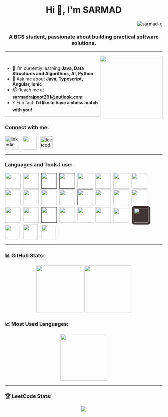 <h1 align="center">Hi 👋, I'm SARMAD</h1> <p align="right">
  <img src="https://komarev.com/ghpvc/?username=sarmad-rj&label=Profile%20views&color=0e75b6&style=flat" alt="sarmad-rj" />
</p>
<h3 align="center">A BCS student, passionate about building practical software solutions.</h3>

---
<img align="right" src="https://raw.githubusercontent.com/MicaelliMedeiros/micaellimedeiros/master/image/computer-illustration.png" height="200"/>
&nbsp;

- 🌱 I’m currently learning **Java, Data Structures and Algorithms, AI, Python**
- 💬 Ask me about **Java, Typescript, Angular, Ionic**
- 📫 Reach me at **sarmadrajpoot291@outlook.com**
- ⚡ Fun fact: **I’d like to have a chess match with you!**

---

<h3 align="left">Connect with me:</h3>
<p align="left">
  <a href="https://www.linkedin.com/in/sarmad-rj-1505and12/" target="_blank"><img align="center" src="https://skillicons.dev/icons?i=linkedin" alt="linkedin" height="45" width="45" /></a>&nbsp;&nbsp;
  <a href="https://www.hackerrank.com/profile/sarmadrajpoot291" target="_blank"><img align="center" src="https://cdn.worldvectorlogo.com/logos/hackerrank-4.svg" height="44" width="44" /></a>&nbsp;&nbsp;
  <a href="https://leetcode.com/sarmad-rj" target="_blank"><img align="center" src="https://raw.githubusercontent.com/rahuldkjain/github-profile-readme-generator/master/src/images/icons/Social/leet-code.svg" alt="leetcode" height="40" width="40" /></a>
</p>

---

<h3 align="left">Languages and Tools I use:</h3>
<p align="left">
  <!-- All skillicons.dev icons -->
  <a href="https://www.java.com/" target="_blank"><img src="https://skillicons.dev/icons?i=java" width="50" height="50"/></a>&nbsp;
  <a href="https://www.python.org/" target="_blank"><img src="https://skillicons.dev/icons?i=python" width="50" height="50"/></a>&nbsp;
  <a href="" target="_blank"><img src="https://skillicons.dev/icons?i=typescript" width="50" height="50"/></a>&nbsp;
  <a href="" target="_blank"><img src="https://skillicons.dev/icons?i=cpp" width="50" height="50"/></a>&nbsp;
  <a href="https://developer.mozilla.org/docs/Web/HTML" target="_blank"><img src="https://skillicons.dev/icons?i=html" width="50" height="50"/></a>&nbsp;
  <a href="https://developer.mozilla.org/docs/Web/CSS" target="_blank"><img src="https://skillicons.dev/icons?i=css" width="50" height="50"/></a>&nbsp;
  <a href="https://getbootstrap.com" target="_blank"><img src="https://skillicons.dev/icons?i=bootstrap" width="50" height="50"/></a>&nbsp;
  <a href="https://tailwindcss.com/" target="_blank"><img src="https://skillicons.dev/icons?i=tailwind" width="50" height="50"/></a>&nbsp;
  <a href="https://git-scm.com/" target="_blank"><img src="https://skillicons.dev/icons?i=git" width="50" height="50"/></a>&nbsp;
  <a href="https://github.com/Sarmad-Rj" target="_blank"><img src="https://skillicons.dev/icons?i=github" width="50" height="50"/></a>&nbsp;
  <a href="https://angular.io/" target="_blank"><img src="https://skillicons.dev/icons?i=angular" width="50" height="50"/></a>&nbsp;
  <a href="https://nodejs.org/" target="_blank"><img src="https://skillicons.dev/icons?i=nodejs" width="50" height="50"/></a>&nbsp;
  <a href="" target="_blank"><img src="https://skillicons.dev/icons?i=npm" width="50" height="50"/></a>&nbsp;
  <a href="https://firebase.google.com/" target="_blank"><img src="https://skillicons.dev/icons?i=firebase" width="50" height="50"/></a>&nbsp;
  <a href="https://postman.com" target="_blank"><img src="https://skillicons.dev/icons?i=postman" width="50" height="50"/></a>&nbsp;
  <a href="https://www.docker.com/" target="_blank"><img src="https://skillicons.dev/icons?i=docker" width="50" height="50"/></a>&nbsp;
  <a href="https://www.anaconda.com/" target="_blank"><img src="https://skillicons.dev/icons?i=anaconda" width="50" height="50"/></a>&nbsp;
  <a href="https://www.mongodb.com/" target="_blank"><img src="https://skillicons.dev/icons?i=mongodb" width="50" height="50"/></a>&nbsp;
  <a href="" target="_blank"><img src="https://skillicons.dev/icons?i=sqlite" width="50" height="50"/></a>&nbsp;
  <a href="https://code.visualstudio.com/" target="_blank"><img src="https://skillicons.dev/icons?i=vscode" width="50" height="50"/></a>&nbsp;
  <a href="https://www.jetbrains.com/idea/" target="_blank"><img src="https://skillicons.dev/icons?i=idea" width="50" height="50"/></a>&nbsp;
  <a href="https://www.jetbrains.com/pycharm/download/?section=windows#" target="_blank"><img src="https://skillicons.dev/icons?i=pycharm" width="50" height="50"/></a>&nbsp;
  <a href="https://ionicframework.com/" target="_blank"><img src="https://ionicacademy.com/wp-content/uploads/2020/02/ionic-Logo.svg" width="47" height="47"/></a>&nbsp;&nbsp;
  <a href="https://www.oracle.com/" target="_blank"><img src="https://matplotlib.org/_static/images/documentation.svg" width="47" height="47" style="background-color: #413434; padding: 6px; border-radius: 8px"/></a>&nbsp;&nbsp;
  <!-- Custom background icons for missing ones -->
  <a href="https://developer.android.com" target="_blank"><img src="https://cdn.jsdelivr.net/gh/devicons/devicon/icons/android/android-original.svg" width="46" height="46"/></a>&nbsp;&nbsp;
  <a href="https://streamlit.io/" target="_blank"><img src="https://cdn.jsdelivr.net/gh/devicons/devicon@latest/icons/streamlit/streamlit-original.svg" width="47" height="47"/></a>&nbsp;&nbsp;
  <a href="https://www.oracle.com/" target="_blank"><img src="https://upload.wikimedia.org/wikipedia/commons/5/50/Oracle_logo.svg" width="46" height="46"/></a>
</p>

<!-- [![My Skills](https://skillicons.dev/icons?i=angular,bootstrap,cpp,css,docker,anaconda,firebase,git,github,html,java,mongodb,nodejs,typescript,postman,vscode,idea,python,pycharm,npm,streamlit&perline=10)](https://skillicons.dev) -->

---

<h3 align="left">📊 GitHub Stats:</h3>
<p align="center">
  <img src="https://github-readme-stats.vercel.app/api?username=sarmad-rj&show_icons=true&theme=flag-india" height="150"/>
  <img src="https://nirzak-streak-stats.vercel.app/?user=Sarmad-Rj&theme=flag-india&hide_border=false" height="150"/>
<!--   <img src="https://github-readme-streak-stats.herokuapp.com/?user=sarmad-rj&theme=flag-india" height="150"/> -->
</p> 
<!-- codeSTACKr -->
<!-- tokyonight -->
<!-- aura_dark -->
<!-- ocean_dark -->

<h3 align="left">📈 Most Used Languages:</h3>
<p align="center">
  <img src="https://github-readme-stats.vercel.app/api/top-langs?username=sarmad-rj&show_icons=true&layout=compact&theme=flag-india" height="150"/>
</p>

---

<h3 align="left">🏆 LeetCode Stats:</h3>
<p align="center">
  <a href="https://leetcode.com/sarmad-rj">
    <img src="https://leetcard.jacoblin.cool/sarmad-rj?theme=light&font=Baloo%202&ext=contest" />
  </a>
</p>
